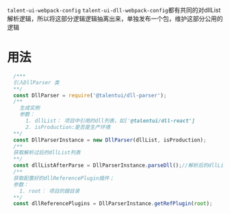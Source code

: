 `talent-ui-webpack-config` `talent-ui-dll-webpack-config`都有共同的对dllList解析逻辑，所以将这部分逻辑逻辑抽离出来，单独发布一个包，维护这部分公用的逻辑

# 用法
```js 
  /***
  引入DllParser 类  
  **/
  const DllParser = require('@talentui/dll-parser');
  /**
    生成实例
    参数：
      1. dllList： 项目中引用的dll列表，如['@talentui/dll-react']
      2. isProduction:是否是生产环境
  **/
  const DllParserInstance = new DllParser(dllList, isProduction);
  /**
  获取解析过后的dllList列表
  **/
  const dllListAfterParse = DllParserInstance.parseDll();//解析后的dllList列表
  /**
  获取配置好的dllReferencePlugin插件；
  参数：
    1. root： 项目的跟目录
  **/
  const dllReferencePlugins = DllParserInstance.getRefPlugin(root);
```